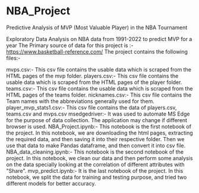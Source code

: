 # NBA_Project

Predictive Analysis of MVP (Most Valuable Player) in the NBA Tournament       

Exploratory Data Analysis on NBA data from 1991-2022 to predict MVP for a year The Primary source of data for this project is :- https://www.basketball-reference.com/ The project contains the following files:-

mvps.csv:- This csv file contains the usable data which is scraped from the HTML pages of the mvp folder.
players.csv:- This csv file contains the usable data which is scraped from the HTML pages of the player folder.
teams.csv:- This csv file contains the usable data which is scraped from the HTML pages of the teams folder.
nicknames.csv:- This csv file contains the Team names with the abbreviations generally used for them.
player_mvp_stats1.csv:- This csv file contains the data of players.csv, teams.csv and mvps.csv
msedgedriver:- It was used to automate MS Edge for the purpose of data collection. The application may change if different browser is used.
NBA_Project.ipynb:- This notebook is the first notebook of the project. In this notebook, we are downloading the html pages, extracting the required data, and then saving it into their respective folder. Then we use that data to make Pandas dataframe, and then convert it into csv file.
NBA_data_cleaning.ipynb:- This notebook is the second notebook of the project. In this notebook, we clean our data and then perform some analysis on the data specially looking at the correlation of different attributes with "Share".
mvp_predict.ipynb:- It is the last notebook of the project. In this notebook, we split the data for training and testing purpose, and tried two different models for better accuracy.
